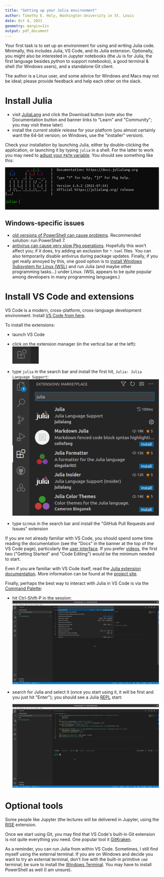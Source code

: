 ```yaml
---
title: "Setting up your Julia environment"
author: Timothy E. Holy, Washington University in St. Louis
date: Oct 4, 2021
geometry: margin=1in
output: pdf_document
---
```


Your first task is to set up an environment for using and writing Julia code. Minimally, this includes Julia, VS Code, and its Julia extension.  Optionally, you might also be interested in Jupyter notebooks (the *Ju* is for Julia, the first language besides *py*thon to support notebooks), a good terminal & shell (for Windows users), and a standalone Git client.

The author is a Linux user, and some advice for Windows and Macs may not be ideal; please provide feedback and help each other on the slack.

# Install Julia

- visit [JuliaLang](https://julialang.org/) and click the Download button (note also the Documentation button and banner links to "Learn" and "Community"; you may visit these later)
- install the *current stable release* for your platform (you almost certainly want the 64-bit version; on Windows, use the "installer" version).

Check your installation by launching Julia, either by double-clicking the application, or launching it by typing `julia` in a shell.  For the latter to work you may need to [adjust your `PATH` variable](https://julialang.org/downloads/platform/).  You should see something like this:

![julia terminal](figures/julia_term_1.png)

## Windows-specific issues

- [old versions of PowerShell can cause problems](https://discourse.julialang.org/t/antivirus-hit-during-package-install/48706). Recommended solution: run PowerShell 7.
- [antivirus can cause very slow Pkg operations](https://discourse.julialang.org/t/status-of-pkg-speed-improvements-outside-us-in-v1-5/46395/7). Hopefully this won't affect you; if it does, try adding an exclusion for `*.toml` files.  You can also temporarily disable antivirus during package updates. Finally, if you get really annoyed by this, one good option is to [install Windows Subsystem for Linux (WSL)](https://docs.microsoft.com/en-us/windows/wsl/setup/environment) and run Julia (and maybe other programming tasks...) under Linux.  (WSL appears to be quite popular among developers in many programming languages.)

# Install VS Code and extensions

VS Code is a modern, cross-platform, cross-language development environment.  Install [VS Code from here](https://code.visualstudio.com/).

To install the extensions:

- launch VS Code
- click on the extension manager (in the vertical bar at the left):
  ![extension-manager](figures/vscode_extensions.png)

- type `julia` in the search bar and install the first hit, `Julia: Julia Language Support`:
  ![julia-extension](figures/julia_extension.png)

- type `GitHub` in the search bar and install the "GitHub Pull Requests and Issues" extension

If you are not already familiar with VS Code, you should spend some time reading the documentation (see the "Docs" in the banner at the top of the VS Code page), particularly the [user interface](https://code.visualstudio.com/docs/getstarted/userinterface).  If you prefer [videos](https://code.visualstudio.com/docs/getstarted/introvideos), the first two ("Getting Started" and "Code Editing") would be the minimum needed to start.

Even if you are familiar with VS Code itself, read the [Julia extension documentation](https://code.visualstudio.com/docs/languages/julia).  More information can be found at the [project site](https://www.julia-vscode.org/).

Finally, perhaps the best way to interact with Julia in VS Code is via the [Command Palette](https://code.visualstudio.com/docs/getstarted/userinterface#_command-palette):

- hit Ctrl-Shift-P in the session:
  ![The Command Palette (Ctrl-Shift-P)](figures/vscode_ctrl_shift_p.png)

- search for Julia and select it (once you start using it, it will be first and you just hit "Enter"); you should see a Julia [REPL](https://en.wikipedia.org/wiki/Read%E2%80%93eval%E2%80%93print_loop) start:

  ![The VS Code Julia REPL](figures/vscode_with_julia_repl.png)

# Optional tools

Some people like Jupyter (the lectures will be delivered in Jupyter, using the [RISE](https://rise.readthedocs.io/en/stable/index.html) extension.

Once we start using Git, you may find that VS Code's built-in Git extension is not quite everything you need.  One popular tool it [GitKraken](https://www.gitkraken.com/).

As a reminder, you can run Julia from within VS Code. Sometimes, I still find myself using the external terminal.  If you are on Windows and decide you want to try an external terminal, don't live with the built-in primitive `cmd` terminal; be sure to install the [Windows Terminal](https://www.microsoft.com/en-us/p/windows-terminal/9n0dx20hk701?rtc=1&activetab=pivot:overviewtab). You may have to install PowerShell as well (I am unsure).
